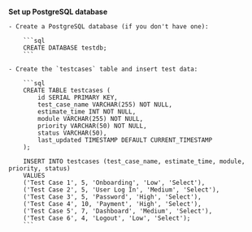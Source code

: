 **Set up PostgreSQL database**

    - Create a PostgreSQL database (if you don't have one):

        ```sql
        CREATE DATABASE testdb;
        ```

    - Create the `testcases` table and insert test data:

        ```sql
        CREATE TABLE testcases (
            id SERIAL PRIMARY KEY,
            test_case_name VARCHAR(255) NOT NULL,
            estimate_time INT NOT NULL,
            module VARCHAR(255) NOT NULL,
            priority VARCHAR(50) NOT NULL,
            status VARCHAR(50),
            last_updated TIMESTAMP DEFAULT CURRENT_TIMESTAMP
        );

        INSERT INTO testcases (test_case_name, estimate_time, module, priority, status)
        VALUES
        ('Test Case 1', 5, 'Onboarding', 'Low', 'Select'),
        ('Test Case 2', 5, 'User Log In', 'Medium', 'Select'),
        ('Test Case 3', 5, 'Password', 'High', 'Select'),
        ('Test Case 4', 10, 'Payment', 'High', 'Select'),
        ('Test Case 5', 7, 'Dashboard', 'Medium', 'Select'),
        ('Test Case 6', 4, 'Logout', 'Low', 'Select');
        ```